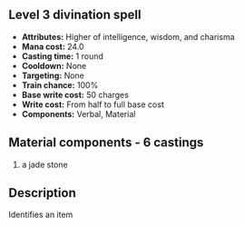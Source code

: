 ## Level 3 divination spell

- **Attributes:** Higher of intelligence, wisdom, and charisma
- **Mana cost:** 24.0
- **Casting time:** 1 round
- **Cooldown:** None
- **Targeting:** None
- **Train chance:** 100%
- **Base write cost:** 50 charges
- **Write cost:** From half to full base cost
- **Components:** Verbal, Material

## Material components - 6 castings

1. a jade stone

## Description

Identifies an item
